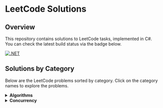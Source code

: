 # LeetCode Solutions

## Overview
This repository contains solutions to LeetCode tasks, implemented in C#. You can check the latest build status via the badge below.

[![.NET](https://github.com/eremeeveugene/leetcode/actions/workflows/dotnet.yml/badge.svg)](https://github.com/eremeeveugene/leetcode)

## Solutions by Category

Below are the LeetCode problems sorted by category. Click on the category names to explore the problems.

<details>
  <summary><strong>Algorithms</strong></summary>
  <p>

  - [2. Add Two Numbers](https://leetcode.com/problems/add-two-numbers/description/)
  - [3. Longest Substring Without Repeating Characters](https://leetcode.com/problems/longest-substring-without-repeating-characters/description/)
  - [9. Palindrome Number](https://leetcode.com/problems/palindrome-number/description/)
  - [14. Longest Common Prefix](https://leetcode.com/problems/longest-common-prefix/description/)
  - [19. Remove Nth Node From End of List](https://leetcode.com/problems/remove-nth-node-from-end-of-list/description/)
  - [21. Merge Two Sorted Lists](https://leetcode.com/problems/merge-two-sorted-lists/description/)
  - [26. Remove Duplicates from Sorted Array](https://leetcode.com/problems/remove-duplicates-from-sorted-array/description/)
  - [27. Remove Element](https://leetcode.com/problems/remove-element/description/)
  - [28. Find the Index of the First Occurrence in a String](https://leetcode.com/problems/find-the-index-of-the-first-occurrence-in-a-string/description/)
  - [41. First Missing Positive](https://leetcode.com/problems/first-missing-positive/description/)
  - [57. Insert Interval](https://leetcode.com/problems/insert-interval/description/)
  - [58. Length of Last Word](https://leetcode.com/problems/length-of-last-word/description/)
  - [66. Plus One](https://leetcode.com/problems/plus-one/description/)
  - [67. Add Binary](https://leetcode.com/problems/add-binary/description/)
  - [70. Climbing Stairs](https://leetcode.com/problems/climbing-stairs/description/)
  - [83. Remove Duplicates from Sorted List](https://leetcode.com/problems/remove-duplicates-from-sorted-list/description/)
  - [85. Maximal Rectangle](https://leetcode.com/problems/maximal-rectangle/description/)
  - [88. Merge Sorted Array](https://leetcode.com/problems/merge-sorted-array/description/)
  - [94. Binary Tree Inorder Traversal](https://leetcode.com/problems/binary-tree-inorder-traversal/description/)
  - [104. Maximum Depth of Binary Tree](https://leetcode.com/problems/maximum-depth-of-binary-tree/description/)
  - [110. Balanced Binary Tree](https://leetcode.com/problems/balanced-binary-tree/description/)
  - [112. Path Sum](https://leetcode.com/problems/path-sum/description/)
  - [113. Path Sum II](https://leetcode.com/problems/path-sum-ii/description/)
  - [118. Pascal's Triangle](https://leetcode.com/problems/pascals-triangle/description/)
  - [119. Pascal's Triangle II](https://leetcode.com/problems/pascals-triangle-ii/description/)
  - [121. Best Time to Buy and Sell Stock](https://leetcode.com/problems/best-time-to-buy-and-sell-stock/description/)
  - [141. Linked List Cycle](https://leetcode.com/problems/linked-list-cycle/description/)
  - [143. Reorder List](https://leetcode.com/problems/reorder-list/description/)
  - [169. Majority Element](https://leetcode.com/problems/majority-element/description/)
  - [200. Number of Islands](https://leetcode.com/problems/number-of-islands/description/)
  - [202. Happy Number](https://leetcode.com/problems/happy-number/description/)
  - [205. Isomorphic Strings](https://leetcode.com/problems/isomorphic-strings/description/)
  - [206. Reverse Linked List](https://leetcode.com/problems/reverse-linked-list/description/)
  - [217. Contains Duplicate](https://leetcode.com/problems/contains-duplicate/description/)
  - [219. Contains Duplicate II](https://leetcode.com/problems/contains-duplicate-ii/description/)
  - [220. Contains Duplicate III](https://leetcode.com/problems/contains-duplicate-iii/description/)
  - [234. Palindrome Linked List](https://leetcode.com/problems/palindrome-linked-list/description/)
  - [257. Binary Tree Paths](https://leetcode.com/problems/binary-tree-paths/description/)
  - [258. Add Digits](https://leetcode.com/problems/add-digits/description/)
  - [268. Missing Number](https://leetcode.com/problems/missing-number/description/)
  - [279. Perfect Squares](https://leetcode.com/problems/perfect-squares/description/)
  - [287. Find the Duplicate Number](https://leetcode.com/problems/find-the-duplicate-number/description/)
  - [338. Counting Bits](https://leetcode.com/problems/counting-bits/description/)
  - [344. Reverse String](https://leetcode.com/problems/reverse-string/description/)
  - [349. Intersection of Two Arrays](https://leetcode.com/problems/intersection-of-two-arrays/description/)
  - [392. Is Subsequence](https://leetcode.com/problems/is-subsequence/description/)
  - [402. Remove K Digits](https://leetcode.com/problems/remove-k-digits/description/)
  - [415. Add Strings](https://leetcode.com/problems/add-strings/description/)
  - [442. Find All Duplicates in an Array](https://leetcode.com/problems/find-all-duplicates-in-an-array/description/)
  - [452. Minimum Number of Arrows to Burst Balloons](https://leetcode.com/problems/minimum-number-of-arrows-to-burst-balloons/description/)
  - [459. Repeated Substring Pattern](https://leetcode.com/problems/repeated-substring-pattern/description/)
  - [463. Island Perimeter](https://leetcode.com/problems/island-perimeter/description/)
  - [509. Fibonacci Number](https://leetcode.com/problems/fibonacci-number/description/)
  - [513. Find Bottom Left Tree Value](https://leetcode.com/problems/find-bottom-left-tree-value/description/)
  - [525. Contiguous Array](https://leetcode.com/problems/contiguous-array/description/)
  - [541. Reverse String II](https://leetcode.com/problems/reverse-string-ii/description/)
  - [543. Diameter of Binary Tree](https://leetcode.com/problems/diameter-of-binary-tree/description/)
  - [557. Reverse Words in a String III](https://leetcode.com/problems/reverse-words-in-a-string-iii/description/)
  - [561. Array Partition](https://leetcode.com/problems/array-partition/description/)
  - [623. Add One Row to Tree](https://leetcode.com/problems/add-one-row-to-tree/description/)
  - [643. Maximum Average Subarray I](https://leetcode.com/problems/maximum-average-subarray-i/description/)
  - [724. Find Pivot Index](https://leetcode.com/problems/find-pivot-index/description/)
  - [733. Flood Fill](https://leetcode.com/problems/flood-fill/description/)
  - [746. Min Cost Climbing Stairs](https://leetcode.com/problems/min-cost-climbing-stairs/description/)
  - [771. Jewels and Stones](https://leetcode.com/problems/jewels-and-stones/description/)
  - [787. Cheapest Flights Within K Stops](https://leetcode.com/problems/cheapest-flights-within-k-stops/description/)
  - [791. Custom Sort String](https://leetcode.com/problems/custom-sort-string/description/)
  - [930. Binary Subarrays With Sum](https://leetcode.com/problems/binary-subarrays-with-sum/description/)
  - [948. Bag of Tokens](https://leetcode.com/problems/bag-of-tokens/description/)
  - [950. Reveal Cards In Increasing Order](https://leetcode.com/problems/reveal-cards-in-increasing-order/description/)
  - [989. Add to Array-Form of Integer](https://leetcode.com/problems/add-to-array-form-of-integer/description/)
  - [997. Find the Town Judge](https://leetcode.com/problems/find-the-town-judge/description/)
  - [1013. Partition Array Into Three Parts With Equal Sum](https://leetcode.com/problems/partition-array-into-three-parts-with-equal-sum/description/)
  - [1025. Divisor Game](https://leetcode.com/problems/divisor-game/description/)
  - [1108. Defanging an IP Address](https://leetcode.com/problems/defanging-an-ip-address/description/)
  - [1137. N-th Tribonacci Number](https://leetcode.com/problems/n-th-tribonacci-number/description/)
  - [1171. Remove Zero Sum Consecutive Nodes from Linked List](https://leetcode.com/problems/remove-zero-sum-consecutive-nodes-from-linked-list/description/)
  - [1249. Minimum Remove to Make Valid Parentheses](https://leetcode.com/problems/minimum-remove-to-make-valid-parentheses/description/)
  - [1323. Maximum 69 Number](https://leetcode.com/problems/maximum-69-number/description/)
  - [1342. Number of Steps to Reduce a Number to Zero](https://leetcode.com/problems/number-of-steps-to-reduce-a-number-to-zero/description/)
  - [1365. How Many Numbers Are Smaller Than the Current Number](https://leetcode.com/problems/how-many-numbers-are-smaller-than-the-current-number/description/)
  - [1442. Count Triplets That Can Form Two Arrays of Equal XOR](https://leetcode.com/problems/count-triplets-that-can-form-two-arrays-of-equal-xor/description/)
  - [1512. Number of Good Pairs](https://leetcode.com/problems/number-of-good-pairs/description/)
  - [1544. Make The String Great](https://leetcode.com/problems/make-the-string-great/description/)
  - [1609. Even Odd Tree](https://leetcode.com/problems/even-odd-tree/description/)
  - [1614. Maximum Nesting Depth of the Parentheses](https://leetcode.com/problems/maximum-nesting-depth-of-the-parentheses/description/)
  - [1630. Arithmetic Subarrays](https://leetcode.com/problems/arithmetic-subarrays/description/)
  - [1662. Check If Two String Arrays are Equivalent](https://leetcode.com/problems/check-if-two-string-arrays-are-equivalent/description/)
  - [1672. Richest Customer Wealth](https://leetcode.com/problems/richest-customer-wealth/description/)
  - [1678. Goal Parser Interpretation](https://leetcode.com/problems/goal-parser-interpretation/description/)
  - [1688. Count of Matches in Tournament](https://leetcode.com/problems/count-of-matches-in-tournament/description/)
  - [1700. Number of Students Unable to Eat Lunch](https://leetcode.com/problems/number-of-students-unable-to-eat-lunch/description/)
  - [1716. Calculate Money in Leetcode Bank](https://leetcode.com/problems/calculate-money-in-leetcode-bank/description/)
  - [1720. Decode XORed Array](https://leetcode.com/problems/decode-xored-array/description/)
  - [1750. Minimum Length of String After Deleting Similar Ends](https://leetcode.com/problems/minimum-length-of-string-after-deleting-similar-ends/description/)
  - [1832. Check if the Sentence Is Pangram](https://leetcode.com/problems/check-if-the-sentence-is-pangram/description/)
  - [1920. Build Array from Permutation](https://leetcode.com/problems/build-array-from-permutation/description/)
  - [1929. Concatenation of Array](https://leetcode.com/problems/concatenation-of-array/description/)
  - [1971. Find if Path Exists in Graph](https://leetcode.com/problems/find-if-path-exists-in-graph/description/)
  - [1991. Find the Middle Index in Array](https://leetcode.com/problems/find-the-middle-index-in-array/description/)
  - [1992. Find All Groups of Farmland](https://leetcode.com/problems/find-all-groups-of-farmland/description/)
  - [2011. Final Value of Variable After Performing Operations](https://leetcode.com/problems/final-value-of-variable-after-performing-operations/description/)
  - [2114. Maximum Number of Words Found in Sentences](https://leetcode.com/problems/maximum-number-of-words-found-in-sentences/description/)
  - [2160. Minimum Sum of Four Digit Number After Splitting Digits](https://leetcode.com/problems/minimum-sum-of-four-digit-number-after-splitting-digits/description/)
  - [2235. Add Two Integers](https://leetcode.com/problems/add-two-integers/description/)
  - [2433. Find The Original Array of Prefix Xor](https://leetcode.com/problems/find-the-original-array-of-prefix-xor/description/)
  - [2444. Count Subarrays With Fixed Bounds](https://leetcode.com/problems/count-subarrays-with-fixed-bounds/description/)
  - [2469. Convert the Temperature](https://leetcode.com/problems/convert-the-temperature/description/)
  - [2485. Find the Pivot Integer](https://leetcode.com/problems/find-the-pivot-integer/description/)
  - [2520. Count the Digits That Divide a Number](https://leetcode.com/problems/count-the-digits-that-divide-a-number/description/)
  - [2535. Difference Between Element Sum and Digit Sum of an Array](https://leetcode.com/problems/difference-between-element-sum-and-digit-sum-of-an-array/description/)
  - [2540. Minimum Common Value](https://leetcode.com/problems/minimum-common-value/description/)
  - [2591. Distribute Money to Maximum Children](https://leetcode.com/problems/distribute-money-to-maximum-children/description/)
  - [2651. Calculate Delayed Arrival Time](https://leetcode.com/problems/calculate-delayed-arrival-time/description/)
  - [2706. Buy Two Chocolates](https://leetcode.com/problems/buy-two-chocolates/description/)
  - [2733. Neither Minimum nor Maximum](https://leetcode.com/problems/neither-minimum-nor-maximum/description/)
  - [2769. Find the Maximum Achievable Number](https://leetcode.com/problems/find-the-maximum-achievable-number/description/)
  - [2824. Count Pairs Whose Sum is Less than Target](https://leetcode.com/problems/count-pairs-whose-sum-is-less-than-target/description/)
  - [2864. Maximum Odd Binary Number](https://leetcode.com/problems/maximum-odd-binary-number/description/)
  - [2894. Divisible and Non-divisible Sums Difference](https://leetcode.com/problems/divisible-and-non-divisible-sums-difference/description/)
  - [2942. Find Words Containing Character](https://leetcode.com/problems/find-words-containing-character/description/)
  - [2958. Length of Longest Subarray With at Most K Frequency](https://leetcode.com/problems/length-of-longest-subarray-with-at-most-k-frequency/description/)
  - [2962. Count Subarrays Where Max Element Appears at Least K Times](https://leetcode.com/problems/count-subarrays-where-max-element-appears-at-least-k-times/description/)
  - [2974. Minimum Number Game](https://leetcode.com/problems/minimum-number-game/description/)
  - [3005. Count Elements With Maximum Frequency](https://leetcode.com/problems/count-elements-with-maximum-frequency/description/)

  </p>
</details>

<details>
  <summary><strong>Concurrency</strong></summary>
  <p>

  - More problems coming soon!

  </p>
</details>
